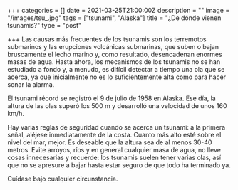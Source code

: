 +++
categories = []
date = 2021-03-25T21:00:00Z
description = ""
image = "/images/tsu_.jpg"
tags = ["tsunami", "Alaska"]
title = "¿De dónde vienen tsunamis?"
type = "post"

+++
Las causas más frecuentes de los tsunamis son los terremotos submarinos y las erupciones volcánicas submarinas, que suben o bajan bruscamente el lecho marino y, como resultado, desencadenan enormes masas de agua. Hasta ahora, los mecanismos de los tsunamis no se han estudiado a fondo y, a menudo, es difícil detectar a tiempo una ola que se acerca, ya que inicialmente no es lo suficientemente alta como para hacer sonar la alarma.  
  
El tsunami récord se registró el 9 de julio de 1958 en Alaska. Ese día, la altura de las olas superó los 500 m y desarrolló una velocidad de unos 160 km/h.  
  
Hay varias reglas de seguridad cuando se acerca un tsunami: a la primera señal, aléjese inmediatamente de la costa. Cuanto más alto esté sobre el nivel del mar, mejor. Es deseable que la altura sea de al menos 30-40 metros. Evite arroyos, ríos y en general cualquier masa de agua, no lleve cosas innecesarias y recuerde: los tsunamis suelen tener varias olas, así que no se apresure a bajar hasta estar seguro de que todo ha terminado ya.  
  
Cuídase bajo cualquier circunstancia.